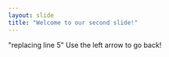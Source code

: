 ```yaml
---
layout: slide
title: "Welcome to our second slide!"
---
```

"replacing line 5"
Use the left arrow to go back!
